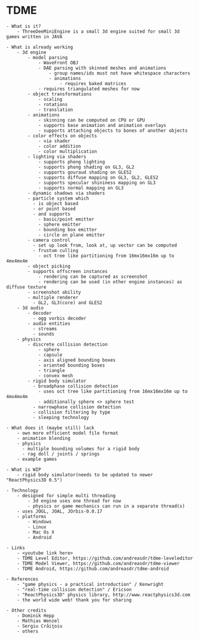 TDME
====

    - What is it?
        - ThreeDeeMiniEngine is a small 3d engine suited for small 3d games written in JAVA

    - What is already working
        - 3d engine
            - model parsing
                - WaveFront OBJ
                - DAE parsing with skinned meshes and animations
                    - group names/ids must not have whitespace characters
                    - animations
                        - requires baked matrices
                - requires triangulated meshes for now
            - object transformations
                - scaling
                - rotations
                - translation
            - animations
                - skinning can be computed on CPU or GPU
                - supports base animation and animation overlays
                - supports attaching objects to bones of another objects
            - color effects on objects
                - via shader
                - color addition
                - color multiplication
            - lighting via shaders
            	- supports phong lighting
            	- supports phong shading on GL3, GL2
            	- supports gouraud shading on GLES2
            	- supports diffuse mapping on GL3, GL2, GLES2
            	- supports specular shininess mapping on GL3
            	- supports normal mapping on GL3
            - dynamic shadows via shaders
            - particle system which
              - is object based
              - or point based
              - and supports
                - basic/point emitter
                - sphere emitter
                - bounding box emitter
                - circle on plane emitter
            - camera control
              - set up look from, look at, up vector can be computed
              - frustum culling
                - oct tree like partitioning from 16mx16mx16m up to 4mx4mx4m
            - object picking
            - supports offscreen instances
                - rendering can be captured as screenshot
                - rendering can be used (in other engine instances) as diffuse texture
            - screenshot ability
            - multiple renderer
              - GL2, GL3(core) and GLES2
        - 3d audio
            - decoder
              - ogg vorbis decoder
            - audio entities
              - streams
              - sounds
        - physics
            - discrete collision detection
                - sphere
                - capsule
                - axis aligned bounding boxes
                - oriented bounding boxes
                - triangle
                - convex mesh
            - rigid body simulator
              - broadphase collision detection
              	- uses oct tree like partitioning from 16mx16mx16m up to 4mx4mx4m
              	- additionally sphere <> sphere test
              - narrowphase collision detection
              - collision filtering by type
              - sleeping technology

    - What does it (maybe still) lack
    	- own more efficient model file format
        - animation blending
        - physics
          - multiple bounding volumes for a rigid body
          - rag doll / joints / springs
        - example games

    - What is WIP
        - rigid body simulator(needs to be updated to newer "ReactPhysics3D 0.5")

    - Technology
        - designed for simple multi threading
        	- 3d engine uses one thread for now
        	- physics or game mechanics can run in a separate thread(s)
        - uses JOGL, JOAL, JOrbis-0.0.17
        - platforms
            - Windows
            - Linux
            - Mac Os X
            - Android

    - Links
        - <youtube link here>
		- TDME Level Editor, https://github.com/andreasdr/tdme-leveleditor
		- TDME Model Viewer, https://github.com/andreasdr/tdme-viewer
		- TDME Android, https://github.com/andreasdr/tdme-android

    - References
        - "game physics - a practical introduction" / Kenwright
        - "real-time collision detection" / Ericson
        - "ReactPhysics3D" physics library, http://www.reactphysics3d.com 
        - the world wide web! thank you for sharing

    - Other credits
        - Dominik Hepp
        - Mathias Wenzel
        - Sergiu Crăiţoiu
        - others
       
